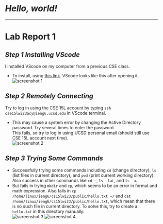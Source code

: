 # ***Hello, world!***

---
# **Lab Report 1**

## ***Step 1  Installing VScode***
I installed VScode on my computer from a previous CSE class. 
* To install, using [this link](https://code.visualstudio.com/). VScode looks like this after opening it. \
![screenshot 1](https://user-images.githubusercontent.com/122497181/212182466-c37bd7b4-1190-469c-b435-cf67292ed22c.png)

## ***Step 2  Remotely Connecting***
Try to log in using the CSE 15L account by typing `ssh cse15lwi23acy@ieng6.ucsd.edu` in VScode terminal.
* This may cause a system error by changing the Active Directory password. Try several times to enter the password. \
This fails, so try to log in using UCSD personal email (should still use CSE 15L account next time). \
![screenshot 2](https://user-images.githubusercontent.com/122497181/212182484-05360ab9-fa99-49d4-808a-e4da51d60695.png)

## ***Step 3  Trying Some Commands***
* Successfully trying some commands including `cd` (change directory), `ls` (list files in current directory), and `pwd` (print current working directory). Also success in other commands like `cd ~`, `ls -lat`, and `ls -a`.
* But fails in trying `mkdir` and `cp`, which seems to be an error in format and math expression. Also fails in `cp /home/linux/ieng6/cs15lwi23/public/hello.txt ~/` and `cat /home/linux/ieng6/cs15lwi23/public/hello.txt`, which mean that there is no such file in current directory. To solve this, try to create a `hello.txt` in this directory manually. \
![screenshot 3](https://user-images.githubusercontent.com/122497181/212182499-54e4d659-da72-409a-bc3a-8f627cc0b4d9.png)
![screenshot 4](https://user-images.githubusercontent.com/122497181/212182492-4224997c-52de-44e4-b6ad-2ca15fdfc18e.png)
